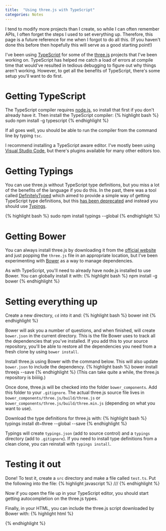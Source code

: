 ```yaml
---
title:  "Using three.js with TypeScript"
categories: Notes
---
```


I tend to modify more projects than I create, so while I can often remember APIs, I often forget the steps I used to set everything up. Therefore, this page is a future reference for me when I forgot to do all this. (If you haven't done this before then hopefully this will serve as a good starting point!)

I've been using [TypeScript](http://www.typescriptlang.org) for some of the [three.js](http://threejs.org) projects that I've been working on. TypeScript has helped me catch a load of errors at compile time that would've resulted in tedious debugging to figure out why things aren't working. However, to get all the benefits of TypeScript, there's some setup you'll want to do first.

# Getting TypeScript

The TypeScript compiler requires [node.js](https://nodejs.org/), so install that first if you don't already have it. Then install the TypeScript compiler:
{% highlight bash %}
sudo npm install -g typescript
{% endhighlight %}

If all goes well, you should be able to run the compiler from the command line by typing `tsc`.

I recommend installing a TypeScript aware editor. I've mostly been using [Visual Studio Code](https://code.visualstudio.com/), but there's plugins available for many other editors too.

# Getting Typings

You can use three.js without TypeScript type definitions, but you miss a lot of the benefits of the language if you do this. In the past, there was a tool called [DefinitelyTyped](http://definitelytyped.org) which aimed to provide a simple way of getting TypeScript type definitions, but this [has been deprecated](https://github.com/DefinitelyTyped/tsd/issues/269) and instead you should use [Typings](https://github.com/typings/typings).

{% highlight bash %}
sudo npm install typings --global
{% endhighlight %}

# Getting Bower

You can always install three.js by downloading it from the [official website](http://threejs.org) and just popping the `three.js` file in an appropriate location, but I've been experimenting with [Bower](https://bower.io) as a way to manage dependencies.

As with TypeScript, you'll need to already have node.js installed to use Bower. You can globally install it with:
{% highlight bash %}
npm install -g bower
{% endhighlight %}

# Setting everything up

Create a new directory, `cd` into it and:
{% highlight bash %}
bower init
{% endhighlight %}

Bower will ask you a number of questions, and when finished, will create `bower.json` in the current directory. This is the file Bower uses to track all the dependencies that you've installed. If you add this to your source repository, you'll be able to restore all the dependencies you need from a fresh clone by using `bower install`.

Install three.js using Bower with the command below. This will also update `bower.json` to include the dependency.
{% highlight bash %}
bower install threejs --save
{% endhighlight %}
(This can take quite a while, the three.js repository is biiiiig.)

Once done, three.js will be checked into the folder `bower_components`. Add this folder to your `.gitignore`. The actual three.js source file lives in `bower_components/three.js/build/three.js` or `bower_components/three.js/build/three.min.js` (depending on what you want to use).

Download the type definitions for three.js with:
{% highlight bash %}
typings install dt~three --global --save
{% endhighlight %}

Typings will create `typings.json` (add to source control) and a `typings` directory (add to `.gitignore`). If you need to install type definitions from a clean clone, you can reinstall with `typings install`.

# Testing it out

Done! To test it, create a `src` directory and make a file called `test.ts`. Put the following into the file:
{% highlight javascript %}
/// <reference path="../typings/index.d.ts" />
{% endhighlight %}

Now if you open the file up in your TypeScript editor, you should start getting autocompletion on the three.js types.

Finally, in your HTML, you can include the three.js script downloaded by Bower with:
{% highlight html %}
<script src="bower_components/three.js/build/three.js"></script>
{% endhighlight %}
